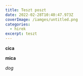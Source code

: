 ```yaml
---
title: Teszt poszt
date: 2022-02-28T10:40:47.973Z
coverImage: /iamges/untitled.png
categories:
  - hirek
excerpt: teszt
---
```

**cica**

**mica**

*dog*